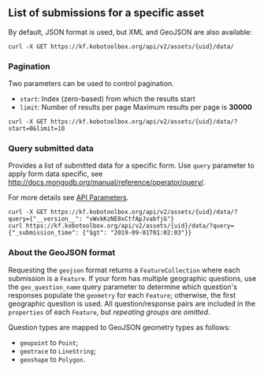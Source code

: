 ## List of submissions for a specific asset

By default, JSON format is used, but XML and GeoJSON are also available:

```shell
curl -X GET https://kf.kobotoolbox.org/api/v2/assets/{uid}/data/
```

### Pagination
Two parameters can be used to control pagination.

* `start`: Index (zero-based) from which the results start
* `limit`: Number of results per page <span class='label label-warning'>Maximum results per page is **30000**</span>

```shell
curl -X GET https://kf.kobotoolbox.org/api/v2/assets/{uid}/data/?start=0&limit=10
```

### Query submitted data
Provides a list of submitted data for a specific form. Use `query`
parameter to apply form data specific, see
<a href="http://docs.mongodb.org/manual/reference/operator/query/">http://docs.mongodb.org/manual/reference/operator/query/</a>.

For more details see
<a href="https://github.com/SEL-Columbia/formhub/wiki/Formhub-Access-Points-(API)#api-parameters">API Parameters</a>.

```shell
curl -X GET https://kf.kobotoolbox.org/api/v2/assets/{uid}/data/?query={"__version__": "vWvkKzNE8xCtfApJvabfjG"}
curl https://kf.kobotoolbox.org/api/v2/assets/{uid}/data/?query={"_submission_time": {"$gt": "2019-09-01T01:02:03"}}
```

### About the GeoJSON format
Requesting the `geojson` format returns a `FeatureCollection` where each
submission is a `Feature`. If your form has multiple geographic questions,
use the `geo_question_name` query parameter to determine which question's
responses populate the `geometry` for each `Feature`; otherwise, the first
geographic question is used.  All question/response pairs are included in
the `properties` of each `Feature`, but _repeating groups are omitted_.

Question types are mapped to GeoJSON geometry types as follows:

* `geopoint` to `Point`;
* `geotrace` to `LineString`;
* `geoshape` to `Polygon`.
